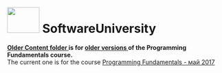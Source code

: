 # <img src="http://softuniada.softuni.bg/wp-content/uploads/2015/01/SoftUni-Logo-Flat_square-blue-300x235.png" height="60" width="75"> SoftwareUniversity
</img>
<strong>
  <a href="https://github.com/i-den/SoftwareUniversity/tree/master/c%23/ProgrammingFundamentals/OlderContent">
  Older Content folder
  </a>
 is for 
  <a href="https://softuni.bg/courses/programming-fundamentals">
  older versions
  </a>
 of the Programming Fundamentals course.
</strong> <br>
The current one is for the course 
<a href="https://softuni.bg/trainings/1619/programming-fundamentals-may-2017">
Programming Fundamentals - май 2017
</a>

